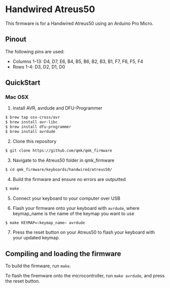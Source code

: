 Handwired Atreus50
==================

This firmware is for a Handwired Atreus50 using an Arduino Pro Micro.

## Pinout

The following pins are used:
- Columns 1-13: D4, D7, E6, B4, B5, B6, B2, B3, B1, F7, F6, F5, F4
- Rows 1-4: D3, D2, D1, D0

## QuickStart

### Mac OSX
1. Install AVR, avrdude and DFU-Programmer
```bash
$ brew tap osx-cross/avr
$ brew install avr-libc
$ brew install dfu-programmer
$ brew install avrdude
```

2. Clone this repository
```bash
$ git clone https://github.com/qmk/qmk_firmware
```

3. Navigate to the Atreus50 folder in qmk_firmware
```bash
$ cd qmk_firmware/keyboards/handwired/atreus50/
```

4. Build the firmware and ensure no errors are outputted
```bash
$ make
```

5. Connect your keyboard to your computer over USB

6. Flash your firmware onto your keyboard with `avrdude`, where keymap_name is the name of the keymap you want to use
```bash
$ make KEYMAP=<keymap_name> avrdude
```

7. Press the reset button on your Atreus50 to flash your keyboard with your updated keymap.

## Compiling and loading the firmware

To build the firmware, run `make`.

To flash the firemware onto the microcontroller, run `make avrdude`, and press the reset button.
